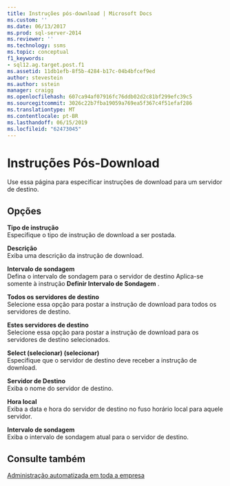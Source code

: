 ```yaml
---
title: Instruções pós-download | Microsoft Docs
ms.custom: ''
ms.date: 06/13/2017
ms.prod: sql-server-2014
ms.reviewer: ''
ms.technology: ssms
ms.topic: conceptual
f1_keywords:
- sql12.ag.target.post.f1
ms.assetid: 11db1efb-8f5b-4284-b17c-04b4bfcef9ed
author: stevestein
ms.author: sstein
manager: craigg
ms.openlocfilehash: 607ca94af07916fc76ddb02d2c81bf299efc39c5
ms.sourcegitcommit: 3026c22b7fba19059a769ea5f367c4f51efaf286
ms.translationtype: MT
ms.contentlocale: pt-BR
ms.lasthandoff: 06/15/2019
ms.locfileid: "62473045"
---
```

# <a name="post-download-instructions"></a>Instruções Pós-Download
  Use essa página para especificar instruções de download para um servidor de destino.  
  
## <a name="options"></a>Opções  
 **Tipo de instrução**  
 Especifique o tipo de instrução de download a ser postada.  
  
 **Descrição**  
 Exiba uma descrição da instrução de download.  
  
 **Intervalo de sondagem**  
 Defina o intervalo de sondagem para o servidor de destino Aplica-se somente à instrução **Definir Intervalo de Sondagem** .  
  
 **Todos os servidores de destino**  
 Selecione essa opção para postar a instrução de download para todos os servidores de destino.  
  
 **Estes servidores de destino**  
 Selecione essa opção para postar a instrução de download  para os servidores de destino selecionados.  
  
 **Select (selecionar) (selecionar)**  
 Especifique que o servidor de destino deve receber a instrução de download.  
  
 **Servidor de Destino**  
 Exiba o nome do servidor de destino.  
  
 **Hora local**  
 Exiba a data e hora do servidor de destino no fuso horário local para aquele servidor.  
  
 **Intervalo de sondagem**  
 Exiba o intervalo de sondagem atual para o servidor de destino.  
  
## <a name="see-also"></a>Consulte também  
 [Administração automatizada em toda a empresa](automated-administration-across-an-enterprise.md)  
  
  
